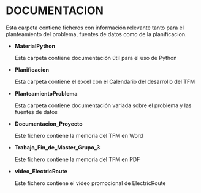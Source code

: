 # DOCUMENTACION

Esta carpeta contiene ficheros con información relevante tanto para el planteamiento del problema, fuentes de datos como de la planificacion.

- __MaterialPython__

	Esta carpeta contiene documentación útil para el uso de Python

- __Planificacion__

	Esta carpeta contiene el excel con el Calendario del desarrollo del TFM 

- __PlanteamientoProblema__
	
  	Esta carpeta contiene documentación variada sobre el problema y las fuentes de datos

- __Documentacion_Proyecto__
	
  	Este fichero contiene la memoria del TFM en Word

- __Trabajo_Fin_de_Master_Grupo_3__
	
  	Este fichero contiene la memoria del TFM en PDF
	
- __video_ElectricRoute__
	
  	Este fichero contiene el video promocional de ElectricRoute
	